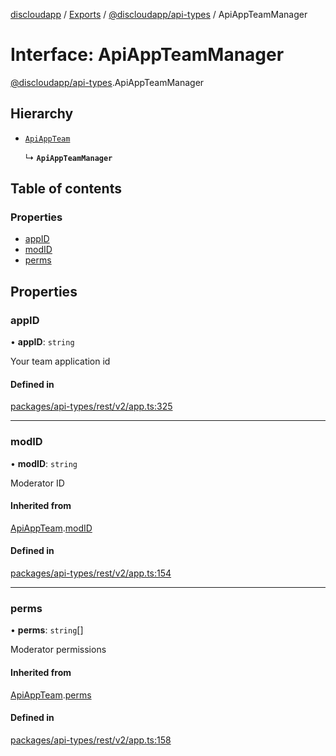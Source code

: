 [discloudapp](../README.md) / [Exports](../modules.md) / [@discloudapp/api-types](../modules/discloudapp_api_types.md) / ApiAppTeamManager

# Interface: ApiAppTeamManager

[@discloudapp/api-types](../modules/discloudapp_api_types.md).ApiAppTeamManager

## Hierarchy

- [`ApiAppTeam`](discloudapp_api_types.ApiAppTeam.md)

  ↳ **`ApiAppTeamManager`**

## Table of contents

### Properties

- [appID](discloudapp_api_types.ApiAppTeamManager.md#appid)
- [modID](discloudapp_api_types.ApiAppTeamManager.md#modid)
- [perms](discloudapp_api_types.ApiAppTeamManager.md#perms)

## Properties

### appID

• **appID**: `string`

Your team application id

#### Defined in

[packages/api-types/rest/v2/app.ts:325](https://github.com/discloud/discloud.app/blob/0fe6620/packages/api-types/rest/v2/app.ts#L325)

___

### modID

• **modID**: `string`

Moderator ID

#### Inherited from

[ApiAppTeam](discloudapp_api_types.ApiAppTeam.md).[modID](discloudapp_api_types.ApiAppTeam.md#modid)

#### Defined in

[packages/api-types/rest/v2/app.ts:154](https://github.com/discloud/discloud.app/blob/0fe6620/packages/api-types/rest/v2/app.ts#L154)

___

### perms

• **perms**: `string`[]

Moderator permissions

#### Inherited from

[ApiAppTeam](discloudapp_api_types.ApiAppTeam.md).[perms](discloudapp_api_types.ApiAppTeam.md#perms)

#### Defined in

[packages/api-types/rest/v2/app.ts:158](https://github.com/discloud/discloud.app/blob/0fe6620/packages/api-types/rest/v2/app.ts#L158)
